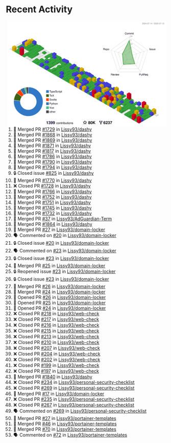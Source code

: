 # Recent Activity

<!-- Summary card -->
<a href="https://github.com/Lissy93/Lissy93/blob/master/METRICS.md">
  <img
    align="right"
    width="500"
    alt="Profile data, generated with yoshi389111/github-profile-3d-contrib"
    src="https://raw.githubusercontent.com/Lissy93/Lissy93/master/profile-3d-contrib/profile-gitblock.svg"
  />
</a>

<!--START_SECTION:activity-->
1. 🎉 Merged PR [#1729](https://github.com/Lissy93/dashy/pull/1729) in [Lissy93/dashy](https://github.com/Lissy93/dashy)
2. 🎉 Merged PR [#1868](https://github.com/Lissy93/dashy/pull/1868) in [Lissy93/dashy](https://github.com/Lissy93/dashy)
3. 🎉 Merged PR [#1869](https://github.com/Lissy93/dashy/pull/1869) in [Lissy93/dashy](https://github.com/Lissy93/dashy)
4. 🎉 Merged PR [#1871](https://github.com/Lissy93/dashy/pull/1871) in [Lissy93/dashy](https://github.com/Lissy93/dashy)
5. 🎉 Merged PR [#1817](https://github.com/Lissy93/dashy/pull/1817) in [Lissy93/dashy](https://github.com/Lissy93/dashy)
6. 🎉 Merged PR [#1786](https://github.com/Lissy93/dashy/pull/1786) in [Lissy93/dashy](https://github.com/Lissy93/dashy)
7. 🎉 Merged PR [#1790](https://github.com/Lissy93/dashy/pull/1790) in [Lissy93/dashy](https://github.com/Lissy93/dashy)
8. 🎉 Merged PR [#1794](https://github.com/Lissy93/dashy/pull/1794) in [Lissy93/dashy](https://github.com/Lissy93/dashy)
9. 🔒 Closed issue [#825](https://github.com/Lissy93/dashy/issues/825) in [Lissy93/dashy](https://github.com/Lissy93/dashy)
10. 🎉 Merged PR [#1770](https://github.com/Lissy93/dashy/pull/1770) in [Lissy93/dashy](https://github.com/Lissy93/dashy)
11. ❌ Closed PR [#1728](https://github.com/Lissy93/dashy/pull/1728) in [Lissy93/dashy](https://github.com/Lissy93/dashy)
12. 🎉 Merged PR [#1766](https://github.com/Lissy93/dashy/pull/1766) in [Lissy93/dashy](https://github.com/Lissy93/dashy)
13. 🎉 Merged PR [#1752](https://github.com/Lissy93/dashy/pull/1752) in [Lissy93/dashy](https://github.com/Lissy93/dashy)
14. 🎉 Merged PR [#1751](https://github.com/Lissy93/dashy/pull/1751) in [Lissy93/dashy](https://github.com/Lissy93/dashy)
15. 🎉 Merged PR [#1745](https://github.com/Lissy93/dashy/pull/1745) in [Lissy93/dashy](https://github.com/Lissy93/dashy)
16. 🎉 Merged PR [#1732](https://github.com/Lissy93/dashy/pull/1732) in [Lissy93/dashy](https://github.com/Lissy93/dashy)
17. 🎉 Merged PR [#37](https://github.com/Lissy93/AdGuardian-Term/pull/37) in [Lissy93/AdGuardian-Term](https://github.com/Lissy93/AdGuardian-Term)
18. 🎉 Merged PR [#1864](https://github.com/Lissy93/dashy/pull/1864) in [Lissy93/dashy](https://github.com/Lissy93/dashy)
19. 🎉 Merged PR [#27](https://github.com/Lissy93/domain-locker/pull/27) in [Lissy93/domain-locker](https://github.com/Lissy93/domain-locker)
20. 🗣 Commented on [#20](https://github.com/Lissy93/domain-locker/issues/20) in [Lissy93/domain-locker](https://github.com/Lissy93/domain-locker)
21. 🔒 Closed issue [#20](https://github.com/Lissy93/domain-locker/issues/20) in [Lissy93/domain-locker](https://github.com/Lissy93/domain-locker)
22. 🗣 Commented on [#23](https://github.com/Lissy93/domain-locker/issues/23) in [Lissy93/domain-locker](https://github.com/Lissy93/domain-locker)
23. 🔒 Closed issue [#23](https://github.com/Lissy93/domain-locker/issues/23) in [Lissy93/domain-locker](https://github.com/Lissy93/domain-locker)
24. 🎉 Merged PR [#25](https://github.com/Lissy93/domain-locker/pull/25) in [Lissy93/domain-locker](https://github.com/Lissy93/domain-locker)
25. 🔒 Reopened issue [#23](https://github.com/Lissy93/domain-locker/issues/23) in [Lissy93/domain-locker](https://github.com/Lissy93/domain-locker)
26. 🔒 Closed issue [#23](https://github.com/Lissy93/domain-locker/issues/23) in [Lissy93/domain-locker](https://github.com/Lissy93/domain-locker)
27. 🎉 Merged PR [#26](https://github.com/Lissy93/domain-locker/pull/26) in [Lissy93/domain-locker](https://github.com/Lissy93/domain-locker)
28. 🎉 Merged PR [#24](https://github.com/Lissy93/domain-locker/pull/24) in [Lissy93/domain-locker](https://github.com/Lissy93/domain-locker)
29. 💪 Opened PR [#26](https://github.com/Lissy93/domain-locker/pull/26) in [Lissy93/domain-locker](https://github.com/Lissy93/domain-locker)
30. 💪 Opened PR [#25](https://github.com/Lissy93/domain-locker/pull/25) in [Lissy93/domain-locker](https://github.com/Lissy93/domain-locker)
31. 💪 Opened PR [#24](https://github.com/Lissy93/domain-locker/pull/24) in [Lissy93/domain-locker](https://github.com/Lissy93/domain-locker)
32. ❌ Closed PR [#218](https://github.com/Lissy93/web-check/pull/218) in [Lissy93/web-check](https://github.com/Lissy93/web-check)
33. ❌ Closed PR [#217](https://github.com/Lissy93/web-check/pull/217) in [Lissy93/web-check](https://github.com/Lissy93/web-check)
34. ❌ Closed PR [#216](https://github.com/Lissy93/web-check/pull/216) in [Lissy93/web-check](https://github.com/Lissy93/web-check)
35. ❌ Closed PR [#215](https://github.com/Lissy93/web-check/pull/215) in [Lissy93/web-check](https://github.com/Lissy93/web-check)
36. ❌ Closed PR [#213](https://github.com/Lissy93/web-check/pull/213) in [Lissy93/web-check](https://github.com/Lissy93/web-check)
37. ❌ Closed PR [#210](https://github.com/Lissy93/web-check/pull/210) in [Lissy93/web-check](https://github.com/Lissy93/web-check)
38. ❌ Closed PR [#207](https://github.com/Lissy93/web-check/pull/207) in [Lissy93/web-check](https://github.com/Lissy93/web-check)
39. ❌ Closed PR [#204](https://github.com/Lissy93/web-check/pull/204) in [Lissy93/web-check](https://github.com/Lissy93/web-check)
40. ❌ Closed PR [#202](https://github.com/Lissy93/web-check/pull/202) in [Lissy93/web-check](https://github.com/Lissy93/web-check)
41. ❌ Closed PR [#199](https://github.com/Lissy93/web-check/pull/199) in [Lissy93/web-check](https://github.com/Lissy93/web-check)
42. ❌ Closed PR [#197](https://github.com/Lissy93/web-check/pull/197) in [Lissy93/web-check](https://github.com/Lissy93/web-check)
43. 🎉 Merged PR [#1840](https://github.com/Lissy93/dashy/pull/1840) in [Lissy93/dashy](https://github.com/Lissy93/dashy)
44. ❌ Closed PR [#234](https://github.com/Lissy93/personal-security-checklist/pull/234) in [Lissy93/personal-security-checklist](https://github.com/Lissy93/personal-security-checklist)
45. ❌ Closed PR [#269](https://github.com/Lissy93/personal-security-checklist/pull/269) in [Lissy93/personal-security-checklist](https://github.com/Lissy93/personal-security-checklist)
46. 🎉 Merged PR [#17](https://github.com/Lissy93/domain-locker/pull/17) in [Lissy93/domain-locker](https://github.com/Lissy93/domain-locker)
47. ❌ Closed PR [#235](https://github.com/Lissy93/personal-security-checklist/pull/235) in [Lissy93/personal-security-checklist](https://github.com/Lissy93/personal-security-checklist)
48. ❌ Closed PR [#267](https://github.com/Lissy93/personal-security-checklist/pull/267) in [Lissy93/personal-security-checklist](https://github.com/Lissy93/personal-security-checklist)
49. 🗣 Commented on [#269](https://github.com/Lissy93/personal-security-checklist/issues/269) in [Lissy93/personal-security-checklist](https://github.com/Lissy93/personal-security-checklist)
50. 🎉 Merged PR [#27](https://github.com/Lissy93/portainer-templates/pull/27) in [Lissy93/portainer-templates](https://github.com/Lissy93/portainer-templates)
51. 🎉 Merged PR [#46](https://github.com/Lissy93/portainer-templates/pull/46) in [Lissy93/portainer-templates](https://github.com/Lissy93/portainer-templates)
52. 🎉 Merged PR [#70](https://github.com/Lissy93/portainer-templates/pull/70) in [Lissy93/portainer-templates](https://github.com/Lissy93/portainer-templates)
53. 🗣 Commented on [#72](https://github.com/Lissy93/portainer-templates/issues/72) in [Lissy93/portainer-templates](https://github.com/Lissy93/portainer-templates)
<!--END_SECTION:activity-->
